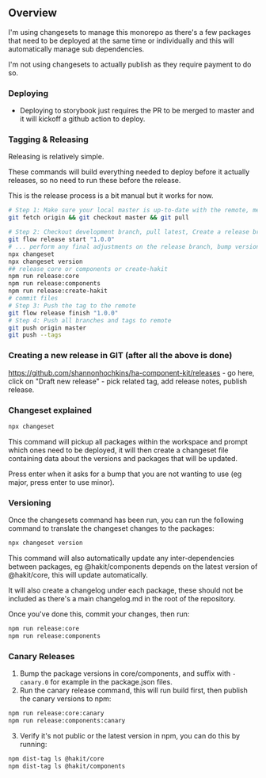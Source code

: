 ## Overview
I'm using changesets to manage this monorepo as there's a few packages that need to be deployed at the same time or individually and this will automatically manage sub dependencies.

I'm not using changesets to actually publish as they require payment to do so.

### Deploying
- Deploying to storybook just requires the PR to be merged to master and it will kickoff a github action to deploy.

### Tagging & Releasing

Releasing is relatively simple.

These commands will build everything needed to deploy before it actually releases, so no need to run these before the release.

This is the release process is a bit manual but it works for now.
```bash
# Step 1: Make sure your local master is up-to-date with the remote, merge master into development if need be
git fetch origin && git checkout master && git pull

# Step 2: Checkout development branch, pull latest, Create a release branch
git flow release start "1.0.0"
# ... perform any final adjustments on the release branch, bump version numbers, etc. ...
npx changeset
npx changeset version
## release core or components or create-hakit
npm run release:core
npm run release:components
npm run release:create-hakit
# commit files
# Step 3: Push the tag to the remote
git flow release finish "1.0.0"
# Step 4: Push all branches and tags to remote
git push origin master
git push --tags
```

### Creating a new release in GIT (after all the above is done)

https://github.com/shannonhochkins/ha-component-kit/releases - go here, click on "Draft new release" - pick related tag, add release notes, publish release.

### Changeset explained

```bash
npx changeset
```
This command will pickup all packages within the workspace and prompt which ones need to be deployed, it will then create a changeset file containing data about the versions and packages that will be updated.

Press enter when it asks for a bump that you are not wanting to use (eg major, press enter to use minor).


### Versioning
Once the changesets command has been run, you can run the following command to translate the changeset changes to the packages:
```bash
npx changeset version
```

This command will also automatically update any inter-dependencies between packages, eg @hakit/components depends on the latest version of @hakit/core, this will update automatically.

It will also create a changelog under each package, these should not be included as there's a main changelog.md in the root of the repository.

Once you've done this, commit your changes, then run:

```bash
npm run release:core
npm run release:components
```


### Canary Releases

1. Bump the package versions in core/components, and suffix with `-canary.0` for example in the package.json files.
2. Run the canary release command, this will run build first, then publish the canary versions to npm:
```bash
npm run release:core:canary
npm run release:components:canary
```
3. Verify it's not public or the latest version in npm, you can do this by running:
```bash
npm dist-tag ls @hakit/core
npm dist-tag ls @hakit/components
```